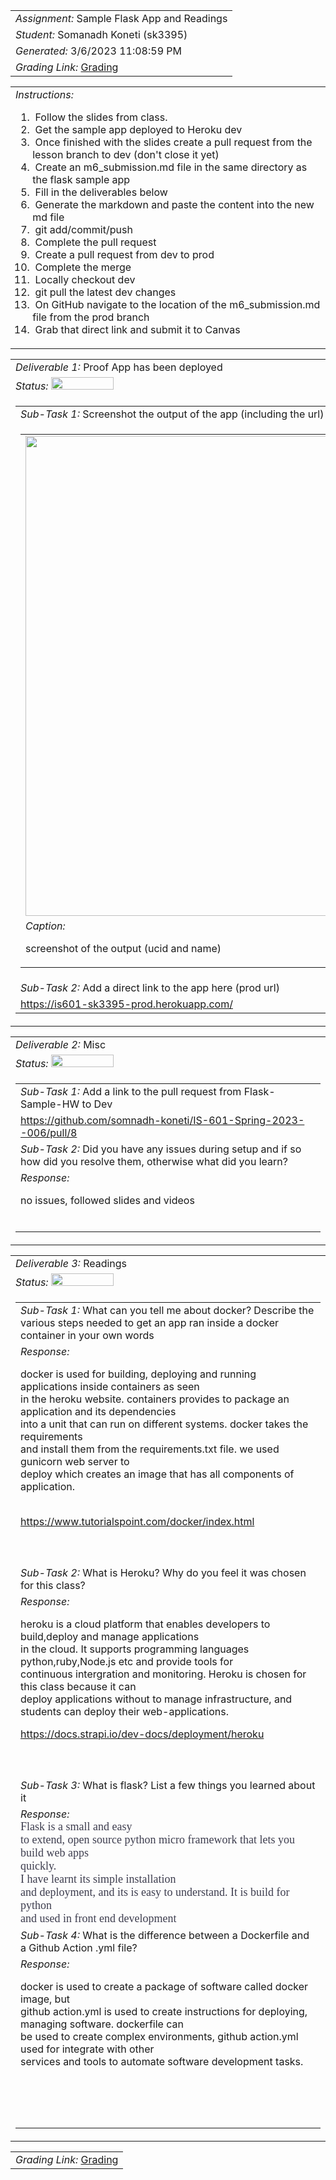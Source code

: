 <table><tr><td> <em>Assignment: </em> Sample Flask App and Readings</td></tr>
<tr><td> <em>Student: </em> Somanadh Koneti (sk3395)</td></tr>
<tr><td> <em>Generated: </em> 3/6/2023 11:08:59 PM</td></tr>
<tr><td> <em>Grading Link: </em> <a rel="noreferrer noopener" href="https://learn.ethereallab.app/homework/IS601-006-S23/sample-flask-app-and-readings/grade/sk3395" target="_blank">Grading</a></td></tr></table>
<table><tr><td> <em>Instructions: </em> <ol><li>&nbsp;Follow the slides from class.&nbsp;</li><li>&nbsp;Get the sample app deployed to Heroku dev</li><li>&nbsp;Once finished with the slides create a pull request from the lesson branch to dev (don't close it yet)&nbsp;</li><li>&nbsp;Create an m6_submission.md file in the same directory as the flask sample app&nbsp;</li><li>&nbsp;Fill in the deliverables below&nbsp;</li><li>&nbsp;Generate the markdown and paste the content into the new md file&nbsp;</li><li>&nbsp;git add/commit/push&nbsp;</li><li>&nbsp;Complete the pull request&nbsp;</li><li>&nbsp;Create a pull request from dev to prod&nbsp;</li><li>&nbsp;Complete the merge&nbsp;</li><li>&nbsp;Locally checkout dev&nbsp;</li><li>&nbsp;git pull the latest dev changes&nbsp;</li><li>&nbsp;On GitHub navigate to the location of the m6_submission.md file from the prod branch&nbsp;</li><li>&nbsp;Grab that direct link and submit it to Canvas</li></ol></td></tr></table>
<table><tr><td> <em>Deliverable 1: </em> Proof App has been deployed </td></tr><tr><td><em>Status: </em> <img width="100" height="20" src="https://user-images.githubusercontent.com/54863474/211707773-e6aef7cb-d5b2-4053-bbb1-b09fc609041e.png"></td></tr>
<tr><td><table><tr><td> <em>Sub-Task 1: </em> Screenshot the output of the app (including the url) showing it's running from Heroku dev</td></tr>
<tr><td><table><tr><td><img width="768px" src="https://user-images.githubusercontent.com/121911063/223312251-6ecde396-aa11-4e4d-bd2b-4290b7b03cf1.png"/></td></tr>
<tr><td> <em>Caption:</em> <p>screenshot of the output (ucid and name)<br></p>
</td></tr>
</table></td></tr>
<tr><td> <em>Sub-Task 2: </em> Add a direct link to the app here (prod url)</td></tr>
<tr><td> <a rel="noreferrer noopener" target="_blank" href="https://is601-sk3395-prod.herokuapp.com/">https://is601-sk3395-prod.herokuapp.com/</a> </td></tr>
</table></td></tr>
<table><tr><td> <em>Deliverable 2: </em> Misc </td></tr><tr><td><em>Status: </em> <img width="100" height="20" src="https://user-images.githubusercontent.com/54863474/211707773-e6aef7cb-d5b2-4053-bbb1-b09fc609041e.png"></td></tr>
<tr><td><table><tr><td> <em>Sub-Task 1: </em> Add a link to the pull request from Flask-Sample-HW to Dev</td></tr>
<tr><td> <a rel="noreferrer noopener" target="_blank" href="https://github.com/somnadh-koneti/IS-601-Spring-2023--006/pull/8">https://github.com/somnadh-koneti/IS-601-Spring-2023--006/pull/8</a> </td></tr>
<tr><td> <em>Sub-Task 2: </em> Did you have any issues during setup and if so how did you resolve them, otherwise what did you learn?</td></tr>
<tr><td> <em>Response:</em> <p>no issues, followed slides and videos&nbsp;<br></p><br></td></tr>
</table></td></tr>
<table><tr><td> <em>Deliverable 3: </em> Readings </td></tr><tr><td><em>Status: </em> <img width="100" height="20" src="https://user-images.githubusercontent.com/54863474/211707773-e6aef7cb-d5b2-4053-bbb1-b09fc609041e.png"></td></tr>
<tr><td><table><tr><td> <em>Sub-Task 1: </em> What can you tell me about docker? Describe the various steps needed to get an app ran inside a docker container in your own words</td></tr>
<tr><td> <em>Response:</em> <p>docker is used for building, deploying and running applications inside containers as seen<br>in the heroku website. containers provides to package an application and its dependencies<br>into a unit that can run on different systems. docker takes the requirements<br>and install them from the requirements.txt file. we used gunicorn web server to<br>deploy which creates an image that has all components of application.<div><br></div><div><a href="https://www.tutorialspoint.com/docker/index.html">https://www.tutorialspoint.com/docker/index.html</a><br></div><br></p><br></td></tr>
<tr><td> <em>Sub-Task 2: </em> What is Heroku? Why do you feel it was chosen for this class?</td></tr>
<tr><td> <em>Response:</em> <p>heroku is a cloud platform that enables developers to build,deploy and manage applications<br>in the cloud. It supports programming languages python,ruby,Node.js etc and provide tools for<br>continuous intergration and monitoring. Heroku is chosen for this class because it can<br>deploy applications without to manage infrastructure, and students can deploy their web-applications.&nbsp;<div><a href="https://docs.strapi.io/dev-docs/deployment/heroku">https://docs.strapi.io/dev-docs/deployment/heroku</a><br></div><br></p><br></td></tr>
<tr><td> <em>Sub-Task 3: </em> What is flask? List a few things you learned about it</td></tr>
<tr><td> <em>Response:</em> <div><font color="#3d3d4e" face="Droid Serif, Georgia, serif"><span style="font-size: 18px;">Flask is a small and easy<br>to extend, open source python micro framework that lets you build web apps<br>quickly.</span></font></div><font color="#3d3d4e" face="Droid Serif, Georgia, serif"><span style="font-size: 18px;">I have learnt its simple installation<br>and deployment, and its is easy to understand. It is build for python<br>and used in front end development</span></font><br></td></tr>
<tr><td> <em>Sub-Task 4: </em> What is the difference between a Dockerfile and a Github Action .yml file?</td></tr>
<tr><td> <em>Response:</em> <p>docker is used to create a package of software called docker image, but<br>github action.yml is used to create instructions for deploying, managing software. dockerfile can<br>be used to create complex environments, github action.yml used for integrate with other<br>services and tools to automate software development tasks.&nbsp;&nbsp;<div><br></div><br></p><br></td></tr>
</table></td></tr>
<table><tr><td><em>Grading Link: </em><a rel="noreferrer noopener" href="https://learn.ethereallab.app/homework/IS601-006-S23/sample-flask-app-and-readings/grade/sk3395" target="_blank">Grading</a></td></tr></table>